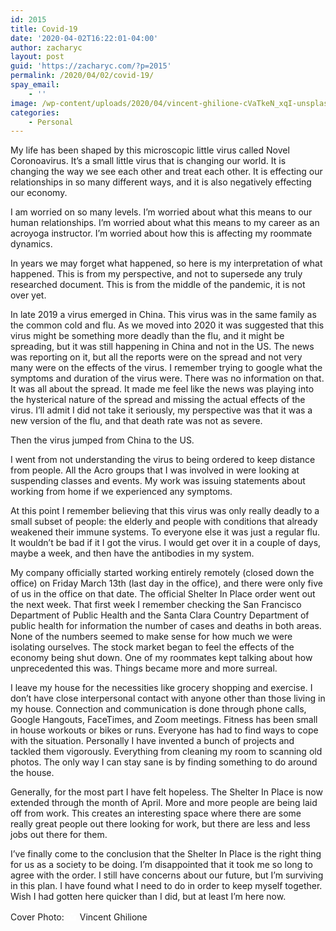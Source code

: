 ```yaml
---
id: 2015
title: Covid-19
date: '2020-04-02T16:22:01-04:00'
author: zacharyc
layout: post
guid: 'https://zacharyc.com/?p=2015'
permalink: /2020/04/02/covid-19/
spay_email:
    - ''
image: /wp-content/uploads/2020/04/vincent-ghilione-cVaTkeN_xqI-unsplash-740x430.jpg
categories:
    - Personal
---
```


My life has been shaped by this microscopic little virus called Novel Coronoavirus. It’s a small little virus that is changing our world. It is changing the way we see each other and treat each other. It is effecting our relationships in so many different ways, and it is also negatively effecting our economy.

I am worried on so many levels. I’m worried about what this means to our human relationships. I’m worried about what this means to my career as an acroyoga instructor. I’m worried about how this is affecting my roommate dynamics.

In years we may forget what happened, so here is my interpretation of what happened. This is from my perspective, and not to supersede any truly researched document. This is from the middle of the pandemic, it is not over yet.

In late 2019 a virus emerged in China. This virus was in the same family as the common cold and flu. As we moved into 2020 it was suggested that this virus might be something more deadly than the flu, and it might be spreading, but it was still happening in China and not in the US. The news was reporting on it, but all the reports were on the spread and not very many were on the effects of the virus. I remember trying to google what the symptoms and duration of the virus were. There was no information on that. It was all about the spread. It made me feel like the news was playing into the hysterical nature of the spread and missing the actual effects of the virus. I’ll admit I did not take it seriously, my perspective was that it was a new version of the flu, and that death rate was not as severe.

Then the virus jumped from China to the US.

I went from not understanding the virus to being ordered to keep distance from people. All the Acro groups that I was involved in were looking at suspending classes and events. My work was issuing statements about working from home if we experienced any symptoms.

At this point I remember believing that this virus was only really deadly to a small subset of people: the elderly and people with conditions that already weakened their immune systems. To everyone else it was just a regular flu. It wouldn’t be bad if it I got the virus. I would get over it in a couple of days, maybe a week, and then have the antibodies in my system.

My company officially started working entirely remotely (closed down the office) on Friday March 13th (last day in the office), and there were only five of us in the office on that date. The official Shelter In Place order went out the next week. That first week I remember checking the San Francisco Department of Public Health and the Santa Clara Country Department of public health for information the number of cases and deaths in both areas. None of the numbers seemed to make sense for how much we were isolating ourselves. The stock market began to feel the effects of the economy being shut down. One of my roommates kept talking about how unprecedented this was. Things became more and more surreal.

I leave my house for the necessities like grocery shopping and exercise. I don’t have close interpersonal contact with anyone other than those living in my house. Connection and communication is done through phone calls, Google Hangouts, FaceTimes, and Zoom meetings. Fitness has been small in house workouts or bikes or runs. Everyone has had to find ways to cope with the situation. Personally I have invented a bunch of projects and tackled them vigorously. Everything from cleaning my room to scanning old photos. The only way I can stay sane is by finding something to do around the house.

Generally, for the most part I have felt hopeless. The Shelter In Place is now extended through the month of April. More and more people are being laid off from work. This creates an interesting space where there are some really great people out there looking for work, but there are less and less jobs out there for them.

I’ve finally come to the conclusion that the Shelter In Place is the right thing for us as a society to be doing. I’m disappointed that it took me so long to agree with the order. I still have concerns about our future, but I’m surviving in this plan. I have found what I need to do in order to keep myself together. Wish I had gotten here quicker than I did, but at least I’m here now.

Cover Photo: [<span style="display:inline-block;padding:2px 3px"><svg style="height:12px;width:auto;position:relative;vertical-align:middle;top:-2px;fill:white" viewbox="0 0 32 32" xmlns="http://www.w3.org/2000/svg"><title>unsplash-logo</title><path d="M10 9V0h12v9H10zm12 5h10v18H0V14h10v9h12v-9z"></path></svg></span><span style="display:inline-block;padding:2px 3px">Vincent Ghilione</span>](https://unsplash.com/@lamoune?utm_medium=referral&utm_campaign=photographer-credit&utm_content=creditBadge "Download free do whatever you want high-resolution photos from Vincent Ghilione")